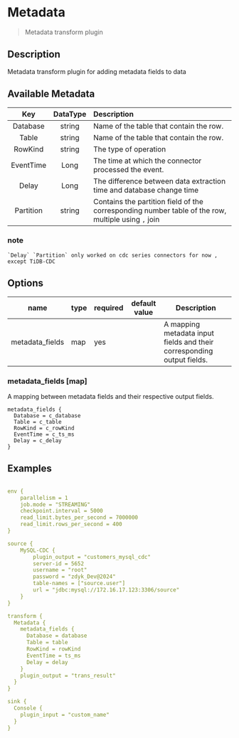 # Metadata

> Metadata transform plugin

## Description
Metadata transform plugin for adding metadata fields to data

## Available Metadata

|    Key    | DataType | Description                                                                                        |
|:---------:|:--------:|:---------------------------------------------------------------------------------------------------|
| Database  |  string  | Name of the table that contain the row.                                                            |
|   Table   |  string  | Name of the table that contain the row.                                                            |
|  RowKind  |  string  | The type of operation                                                                              |
| EventTime |   Long   | The time at which the connector processed the event.                                               |
|   Delay   |   Long   | The difference between data extraction time and database change time                               |
| Partition |  string  | Contains the partition field of the corresponding number table of the row, multiple using `,` join |

### note
    `Delay` `Partition` only worked on cdc series connectors for now , except TiDB-CDC

## Options

|      name       | type | required | default value | Description                                                               |
|:---------------:|------|----------|---------------|---------------------------------------------------------------------------|
| metadata_fields | map  | yes      |               | A mapping metadata input fields and their corresponding output fields.    |

### metadata_fields [map]

A mapping between metadata fields and their respective output fields. 

```hocon
metadata_fields {
  Database = c_database
  Table = c_table
  RowKind = c_rowKind
  EventTime = c_ts_ms
  Delay = c_delay
}
```

## Examples

```yaml

env {
    parallelism = 1
    job.mode = "STREAMING"
    checkpoint.interval = 5000
    read_limit.bytes_per_second = 7000000
    read_limit.rows_per_second = 400
}

source {
    MySQL-CDC {
        plugin_output = "customers_mysql_cdc"
        server-id = 5652
        username = "root"
        password = "zdyk_Dev@2024"
        table-names = ["source.user"]
        url = "jdbc:mysql://172.16.17.123:3306/source"
    }
}

transform {
  Metadata {
    metadata_fields {
      Database = database
      Table = table
      RowKind = rowKind
      EventTime = ts_ms
      Delay = delay
    }
    plugin_output = "trans_result"
  }
}

sink {
  Console {
    plugin_input = "custom_name"
  }
}

```

